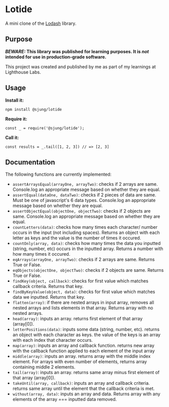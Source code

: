 # Lotide

A mini clone of the [Lodash](https://lodash.com) library.

## Purpose

**_BEWARE:_ This library was published for learning purposes. It is _not_ intended for use in production-grade software.**

This project was created and published by me as part of my learnings at Lighthouse Labs. 

## Usage

**Install it:**

`npm install @sjung/lotide`

**Require it:**

`const _ = require('@sjung/lotide');`

**Call it:**

`const results = _.tail([1, 2, 3]) // => [2, 3]`

## Documentation

The following functions are currently implemented:

* `assertArraysEqual(arrayOne, arrayTwo)`: checks if 2 arrays are same. Console.log an appropriate message based on whether they are equal.
* `assertEqual(dataOne, dataTwo)`: checks if 2 pieces of data are same. Must be one of javascript's 6 data types. Console.log an appropriate message based on whether they are equal.
* `assertObjectEqual(objectOne, objectTwo)`: checks if 2 objects are same. Console.log an appropriate message based on whether they are equal.
* `countLetters(data)`: checks how many times each character/ number occurs in the input (not including spaces). Returns an object with each letter as keys and the value is the number of times it occured.
* `countOnly(array, data)`: checks how many times the data you inputted (string, number, etc) occurs in the inputted array. Returns a number with how many times it occured.
* `eqArrays(arrayOne, arrayTwo)`: checks if 2 arrays are same. Returns True or False.
* `eqObjects(objectOne, objectTwo)`: checks if 2 objects are same. Returns True or False.
* `findKey(object, callback)`: checks for first value which matches callback criteria. Returns that key.
* `findByKeyValue(object, data)`: checks for first value which matches data we inputted. Returns that key.
* `flatten(array)`: if there are nested arrays in input array, removes all nested arrays and lists elements in that array. Returns array with no nested arrays.
* `head(array)`: inputs an array. returns first element of that array (array[0]).
* `letterPositions(data)`: inputs some data (string, number, etc). returns an object with each character as keys. the value of the keys is an array with each index that character occurs.
* `map(array)`: inputs an array and callback function. returns new array with the callback function applied to each element of the input array
* `middle(array)`: inputs an array. returns array with the middle index element. For arrays with even number of elements, returns array containing middle 2 elements.
* `tail(array)`: inputs an array. returns same array minus first element of that array (array[0]).
* `takeUntil(array, callback)`: inputs an array and callback criteria. returns same array until the element that the callback criteria is met.
* `without(array, data)`: inputs an array and data. Returns array with any elements of the array === inputted data removed.